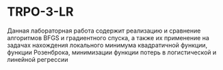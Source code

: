 # TRPO-3-LR

Данная лабораторная работа содержит реализацию и сравнение алгоритмов BFGS и градиентного спуска, а также их применение на задачах нахождения локального минимума квадратичной функции, функции Розенброка, минимизации функции потерь в логистической и линейной регрессии
